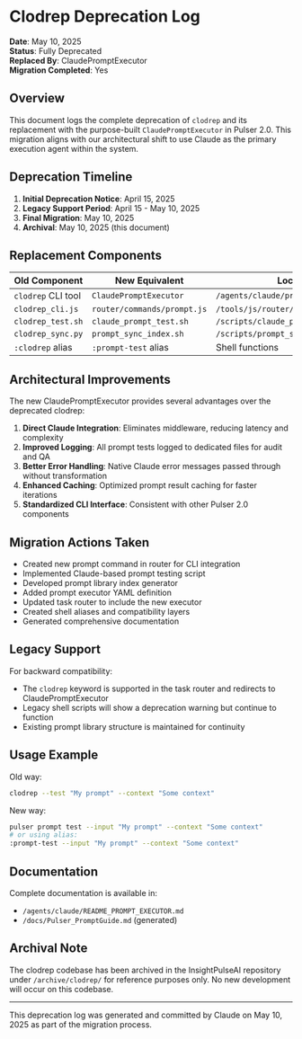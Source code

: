 # Clodrep Deprecation Log

**Date**: May 10, 2025  
**Status**: Fully Deprecated  
**Replaced By**: ClaudePromptExecutor  
**Migration Completed**: Yes

## Overview

This document logs the complete deprecation of `clodrep` and its replacement with the purpose-built `ClaudePromptExecutor` in Pulser 2.0. This migration aligns with our architectural shift to use Claude as the primary execution agent within the system.

## Deprecation Timeline

1. **Initial Deprecation Notice**: April 15, 2025
2. **Legacy Support Period**: April 15 - May 10, 2025
3. **Final Migration**: May 10, 2025
4. **Archival**: May 10, 2025 (this document)

## Replacement Components

| Old Component | New Equivalent | Location |
|---------------|---------------|----------|
| `clodrep` CLI tool | `ClaudePromptExecutor` | `/agents/claude/prompt_executor.yaml` |
| `clodrep_cli.js` | `router/commands/prompt.js` | `/tools/js/router/commands/prompt.js` |
| `clodrep_test.sh` | `claude_prompt_test.sh` | `/scripts/claude_prompt_test.sh` |
| `clodrep_sync.py` | `prompt_sync_index.sh` | `/scripts/prompt_sync_index.sh` |
| `:clodrep` alias | `:prompt-test` alias | Shell functions |

## Architectural Improvements

The new ClaudePromptExecutor provides several advantages over the deprecated clodrep:

1. **Direct Claude Integration**: Eliminates middleware, reducing latency and complexity
2. **Improved Logging**: All prompt tests logged to dedicated files for audit and QA
3. **Better Error Handling**: Native Claude error messages passed through without transformation
4. **Enhanced Caching**: Optimized prompt result caching for faster iterations
5. **Standardized CLI Interface**: Consistent with other Pulser 2.0 components

## Migration Actions Taken

- Created new prompt command in router for CLI integration
- Implemented Claude-based prompt testing script
- Developed prompt library index generator
- Added prompt executor YAML definition
- Updated task router to include the new executor
- Created shell aliases and compatibility layers
- Generated comprehensive documentation

## Legacy Support

For backward compatibility:

- The `clodrep` keyword is supported in the task router and redirects to ClaudePromptExecutor
- Legacy shell scripts will show a deprecation warning but continue to function
- Existing prompt library structure is maintained for continuity

## Usage Example

Old way:
```bash
clodrep --test "My prompt" --context "Some context"
```

New way:
```bash
pulser prompt test --input "My prompt" --context "Some context"
# or using alias:
:prompt-test --input "My prompt" --context "Some context"
```

## Documentation

Complete documentation is available in:
- `/agents/claude/README_PROMPT_EXECUTOR.md`
- `/docs/Pulser_PromptGuide.md` (generated)

## Archival Note

The clodrep codebase has been archived in the InsightPulseAI repository under `/archive/clodrep/` for reference purposes only. No new development will occur on this codebase.

---

This deprecation log was generated and committed by Claude on May 10, 2025 as part of the migration process.
